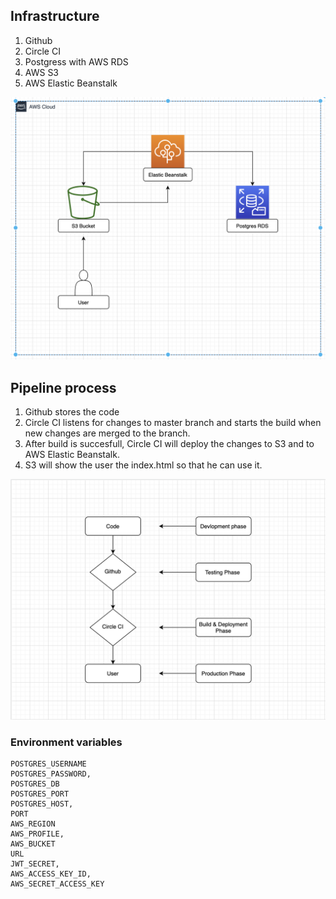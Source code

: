 ## Infrastructure

1. Github
2. Circle CI
3. Postgress with AWS RDS
4. AWS S3
5. AWS Elastic Beanstalk

![Infrastructure AWS](./images/infrastructure.png)


## Pipeline process
1. Github stores the code
2. Circle CI listens for changes to master branch and starts the build when new changes are merged to the branch.
3. After build is succesfull, Circle CI will deploy the changes to S3 and to AWS Elastic Beanstalk.
4. S3 will show the user the index.html so that he can use it.

![Pipeline process AWS](./images/pipeline.png)

### Environment variables

```
POSTGRES_USERNAME
POSTGRES_PASSWORD, 
POSTGRES_DB
POSTGRES_PORT
POSTGRES_HOST, 
PORT
AWS_REGION
AWS_PROFILE, 
AWS_BUCKET
URL
JWT_SECRET, 
AWS_ACCESS_KEY_ID,
AWS_SECRET_ACCESS_KEY
```
